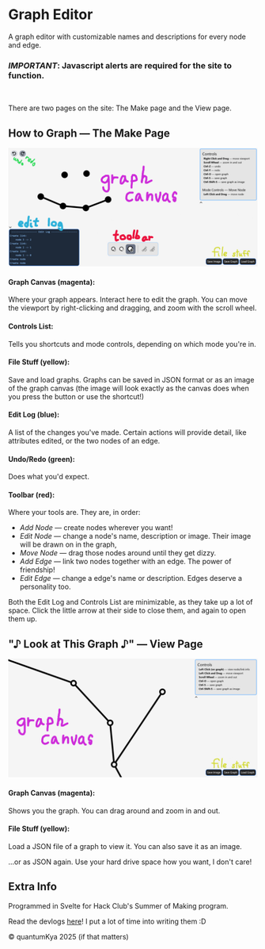 # Graph Editor

A graph editor with customizable names and descriptions for every node and edge.

### ***IMPORTANT*: Javascript alerts are required for the site to function.**

<br>

There are two pages on the site:
The Make page and the View page.

## How to Graph — The Make Page

![Make Page Annotated](devlog/img/make_page_annotated.jpg)

#### Graph Canvas (magenta):
Where your graph appears. Interact here to edit the graph. You can move the viewport by right-clicking and dragging, and zoom with the scroll wheel.

#### Controls List:
Tells you shortcuts and mode controls, depending on which mode you're in.

#### File Stuff (yellow):
Save and load graphs. Graphs can be saved in JSON format or as an image of the graph canvas (the image will look exactly as the canvas does when you press the button or use the shortcut!)

#### Edit Log (blue):
A list of the changes you've made. Certain actions will provide detail, like attributes edited, or the two nodes of an edge.

#### Undo/Redo (green):
Does what you'd expect.

#### Toolbar (red):
Where your tools are. They are, in order:
- *Add Node* — create nodes wherever you want!
- *Edit Node* — change a node's name, description or image. Their image will be drawn on in the graph, 
- *Move Node* — drag those nodes around until they get dizzy.
- *Add Edge* — link two nodes together with an edge. The power of friendship!
- *Edit Edge* — change a edge's name or description. Edges deserve a personality too.

Both the Edit Log and Controls List are minimizable, as they take up a lot of space. Click the little arrow at their side to close them, and again to open them up.

## "&#9834; Look at This Graph &#9834;" — View Page

![View Page Annotated](devlog/img/view_page_annotated.jpg)

#### Graph Canvas (magenta):
Shows you the graph. You can drag around and zoom in and out.

#### File Stuff (yellow):
Load a JSON file of a graph to view it. You can also save it as an image.

...or as JSON again. Use your hard drive space how you want, I don't care!

## Extra Info

Programmed in Svelte for Hack Club's Summer of Making program.

Read the devlogs [here](devlog/DEVLOG_1.md)! I put a lot of time into writing them :D

&copy; quantumKya 2025 (if that matters)
